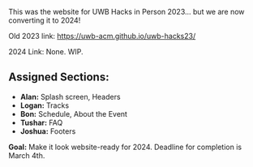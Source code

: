 This was the website for UWB Hacks in Person 2023... but we are now converting it to 2024!

Old 2023 link: https://uwb-acm.github.io/uwb-hacks23/

2024 Link: None. WIP.

## Assigned Sections:

- **Alan:** Splash screen, Headers
- **Logan:** Tracks
- **Bon:** Schedule, About the Event
- **Tushar:** FAQ
- **Joshua:** Footers

**Goal:** Make it look website-ready for 2024. Deadline for completion is March 4th.
